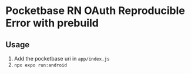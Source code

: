 # Pocketbase RN OAuth Reproducible Error with prebuild

## Usage
1. Add the pocketbase uri in `app/index.js`
2. ```npx expo run:android ```
